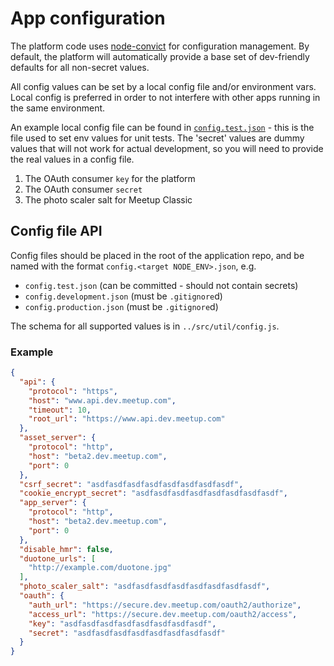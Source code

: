 # App configuration

The platform code uses [node-convict](https://github.com/mozilla/node-convict)
for configuration management. By default, the platform will automatically
provide a base set of dev-friendly defaults for all non-secret values.

All config values can be set by a local config file and/or environment vars.
Local config is preferred in order to not interfere with other apps running in
the same environment.

An example local config file can be found in
[`config.test.json`](../config.test.json) - this is the file used to set env
values for unit tests. The 'secret' values are dummy values that will not work
for actual development, so you will need to provide the real values in a config
file.

1. The OAuth consumer `key` for the platform
2. The OAuth consumer `secret`
3. The photo scaler salt for Meetup Classic

## Config file API

Config files should be placed in the root of the application repo, and be named
with the format `config.<target NODE_ENV>.json`, e.g.

- `config.test.json` (can be committed - should not contain secrets)
- `config.development.json` (must be `.gitignore`d)
- `config.production.json` (must be `.gitignore`d)

The schema for all supported values is in `../src/util/config.js`. 

### Example

```json
{
  "api": {
    "protocol": "https",
    "host": "www.api.dev.meetup.com",
    "timeout": 10,
    "root_url": "https://www.api.dev.meetup.com"
  },
  "asset_server": {
    "protocol": "http",
    "host": "beta2.dev.meetup.com",
    "port": 0
  },
  "csrf_secret": "asdfasdfasdfasdfasdfasdfasdfasdf",
  "cookie_encrypt_secret": "asdfasdfasdfasdfasdfasdfasdfasdf",
  "app_server": {
    "protocol": "http",
    "host": "beta2.dev.meetup.com",
    "port": 0
  },
  "disable_hmr": false,
  "duotone_urls": [
    "http://example.com/duotone.jpg"
  ],
  "photo_scaler_salt": "asdfasdfasdfasdfasdfasdfasdfasdf",
  "oauth": {
    "auth_url": "https://secure.dev.meetup.com/oauth2/authorize",
    "access_url": "https://secure.dev.meetup.com/oauth2/access",
    "key": "asdfasdfasdfasdfasdfasdfasdfasdf",
    "secret": "asdfasdfasdfasdfasdfasdfasdfasdf"
  }
}
```

